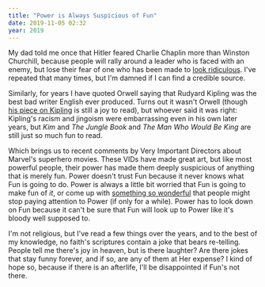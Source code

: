 ```yaml
---
title: "Power is Always Suspicious of Fun"
date: 2019-11-05 02:32
year: 2019
---
```


My dad told me once that Hitler feared Charlie Chaplin more than Winston Churchill,
because people will rally around a leader who is faced with an enemy,
but lose their fear of one who has been made to [look ridiculous][great-dictator].
I've repeated that many times,
but I'm damned if I can find a credible source.

Similarly,
for years I have quoted Orwell saying that
Rudyard Kipling was the best bad writer English ever produced.
Turns out it wasn't Orwell (though [his piece on Kipling][kipling] is still a joy to read),
but whoever said it was right:
Kipling's racism and jingoism were embarrassing even in his own later years,
but *Kim* and *The Jungle Book* and *The Man Who Would Be King*
are still just so much fun to read.

Which brings us to recent comments by Very Important Directors about Marvel's superhero movies.
These VIDs have made great art,
but like most powerful people,
their power has made them deeply suspicious of anything that is merely fun.
Power doesn't trust Fun
because it never knows what Fun is going to do.
Power is always a little bit worried that Fun is going to make fun of *it*,
or come up with [something so wonderful][spiderverse] that people might stop paying attention to Power
(if only for a while).
Power has to look down on Fun
because it can't be sure that Fun will look up to Power like it's bloody well supposed to.

I'm not religious,
but I've read a few things over the years,
and to the best of my knowledge,
no faith's scriptures contain a joke that bears re-telling.
People tell me there's joy in heaven,
but is there laughter?
Are there jokes that stay funny forever,
and if so,
are any of them at Her expense?
I kind of hope so,
because if there is an afterlife,
I'll be disappointed if Fun's not there.

[great-dictator]: https://en.wikipedia.org/wiki/The_Great_Dictator
[kipling]: http://orwell.ru/library/reviews/kipling/english/e_rkip
[spiderverse]: https://en.wikipedia.org/wiki/Spider-Man:_Into_the_Spider-Verse
